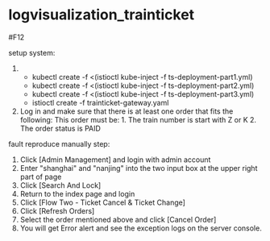 # logvisualization_trainticket

#F12

setup system:

1.  * kubectl create -f <(istioctl kube-inject -f ts-deployment-part1.yml)
    * kubectl create -f <(istioctl kube-inject -f ts-deployment-part2.yml)
    * kubectl create -f <(istioctl kube-inject -f ts-deployment-part3.yml)
    * istioctl create -f trainticket-gateway.yaml
2. Log in and make sure that there is at least one order that fits the following:
   This order must be:  1. The train number is start with Z or K
                        2. The order status is PAID


fault reproduce manually step:

1. Click [Admin Management] and login with admin account
2. Enter "shanghai" and "nanjing" into the two input box at the upper right part of page
3. Click [Search And Lock]
4. Return to the index page and login
5. Click [Flow Two - Ticket Cancel & Ticket Change]
7. Click [Refresh Orders]
8. Select the order mentioned above and click [Cancel Order]
9. You will get Error alert and see the exception logs on the server console.
